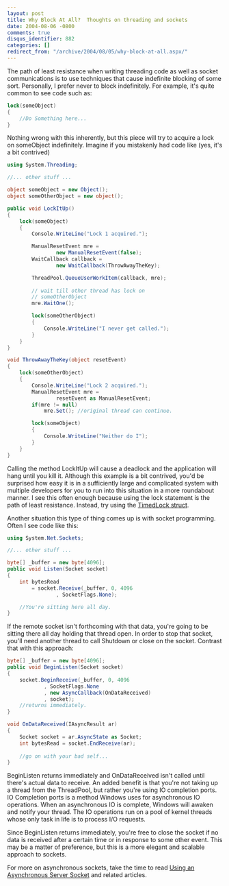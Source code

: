 ```yaml
---
layout: post
title: Why Block At All?  Thoughts on threading and sockets
date: 2004-08-06 -0800
comments: true
disqus_identifier: 882
categories: []
redirect_from: "/archive/2004/08/05/why-block-at-all.aspx/"
---
```


The path of least resistance when writing threading code as well as
socket communications is to use techniques that cause indefinite
blocking of some sort. Personally, I prefer never to block indefinitely.
For example, it's quite common to see code such as:

```csharp
lock(someObject)
{
    //Do Something here...
}
```

Nothing wrong with this inherently, but this piece will try to acquire a
lock on someObject indefinitely. Imagine if you mistakenly had code like
(yes, it's a bit contrived)

```csharp
using System.Threading;

//... other stuff ...

object someObject = new Object();
object someOtherObject = new object();

public void LockItUp()
{
    lock(someObject)
    {
        Console.WriteLine("Lock 1 acquired.");

        ManualResetEvent mre = 
                new ManualResetEvent(false);
        WaitCallback callback = 
                new WaitCallback(ThrowAwayTheKey);        

        ThreadPool.QueueUserWorkItem(callback, mre);
        
        // wait till other thread has lock on 
        // someOtherObject
        mre.WaitOne(); 

        lock(someOtherObject)
        {
            Console.WriteLine("I never get called.");
        }
    }
}

void ThrowAwayTheKey(object resetEvent)
{
    lock(someOtherObject)
    {
        Console.WriteLine("Lock 2 acquired.");
        ManualResetEvent mre = 
                resetEvent as ManualResetEvent;
        if(mre != null)
            mre.Set(); //original thread can continue.

        lock(someObject)
        {
            Console.WriteLine("Neither do I");
        }
    }
}
```

Calling the method LockItUp will cause a deadlock and the application
will hang until you kill it. Although this example is a bit contrived,
you'd be surprised how easy it is in a sufficiently large and
complicated system with multiple developers for you to run into this
situation in a more roundabout manner. I see this often enough because
using the lock statement is the path of least resistance. Instead, try
using the [TimedLock
struct](http://www.interact-sw.co.uk/iangblog/2004/03/23/locking).

Another situation this type of thing comes up is with socket
programming. Often I see code like this:

```csharp
using System.Net.Sockets;

//... other stuff ...

byte[] _buffer = new byte[4096];
public void Listen(Socket socket)
{
    int bytesRead 
        = socket.Receive(_buffer, 0, 4096
                , SocketFlags.None);

    //You're sitting here all day.
}
```

If the remote socket isn't forthcoming with that data, you're going to
be sitting there all day holding that thread open. In order to stop that
socket, you'll need another thread to call Shutdown or close on the
socket. Contrast that with this approach:

```csharp
byte[] _buffer = new byte[4096];
public void BeginListen(Socket socket)
{
    socket.BeginReceive(_buffer, 0, 4096
            , SocketFlags.None
            , new AsyncCallback(OnDataReceived)
            , socket);
    //returns immediately.
}

void OnDataReceived(IAsyncResult ar)
{
    Socket socket = ar.AsyncState as Socket;
    int bytesRead = socket.EndReceive(ar);
    
    //go on with your bad self...
}
```

BeginListen returns immediately and OnDataReceived isn't called until
there's actual data to receive. An added benefit is that you're not
taking up a thread from the ThreadPool, but rather you're using IO
completion ports. IO Completion ports is a method Windows uses for
asynchronous IO operations. When an asynchronous IO is complete, Windows
will awaken and notify your thread. The IO operations run on a pool of
kernel threads whose only task in life is to process I/O requests.

Since BeginListen returns immediately, you're free to close the socket
if no data is received after a certain time or in response to some other
event. This may be a matter of preference, but this is a more elegant
and scalable approach to sockets.

For more on asynchronous sockets, take the time to read [Using an
Asynchronous Server
Socket](http://msdn.microsoft.com/library/default.asp?url=/library/en-us/cpguide/html/cpconUsingNon-blockingClientSocket.asp)
and related articles.

